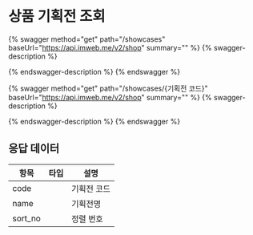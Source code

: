 # 상품 기획전 조회

{% swagger method="get" path="/showcases" baseUrl="https://api.imweb.me/v2/shop" summary="" %}
{% swagger-description %}

{% endswagger-description %}
{% endswagger %}

{% swagger method="get" path="/showcases/{기획전 코드}" baseUrl="https://api.imweb.me/v2/shop" summary="" %}
{% swagger-description %}

{% endswagger-description %}
{% endswagger %}

## 응답 데이터

<table><thead><tr><th>항목</th><th data-type="select">타입</th><th>설명</th></tr></thead><tbody><tr><td>code</td><td></td><td>기획전 코드</td></tr><tr><td>name</td><td></td><td>기획전명</td></tr><tr><td>sort_no</td><td></td><td>정렬 번호</td></tr></tbody></table>
